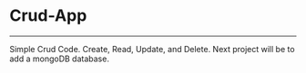 # Crud-App
---------------
Simple Crud Code. 
Create, Read, Update, and Delete.
Next project will be to add a mongoDB database.
